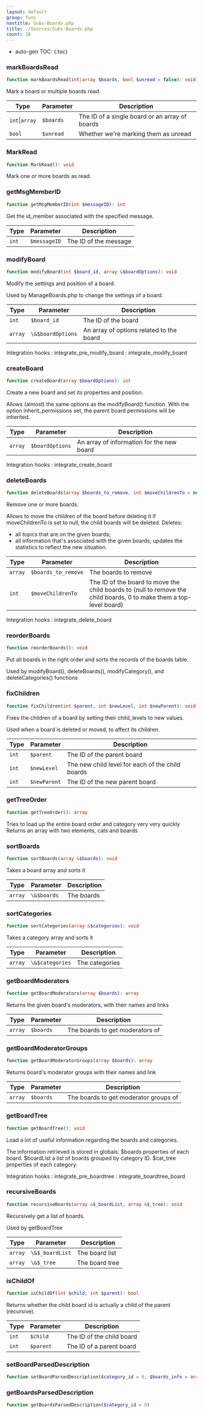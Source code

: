 ```yaml
---
layout: default
group: func
navtitle: Subs-Boards.php
title: ./Sources/Subs-Boards.php
count: 18
---
```

* auto-gen TOC:
{:toc}
### markBoardsRead

```php
function markBoardsRead(int|array $boards, bool $unread = false): void
```
Mark a board or multiple boards read.



Type|Parameter|Description
---|---|---
`int`&#124;`array`|`$boards`|The ID of a single board or an array of boards
`bool`|`$unread`|Whether we're marking them as unread

### MarkRead

```php
function MarkRead(): void
```
Mark one or more boards as read.



### getMsgMemberID

```php
function getMsgMemberID(int $messageID): int
```
Get the id_member associated with the specified message.



Type|Parameter|Description
---|---|---
`int`|`$messageID`|The ID of the message

### modifyBoard

```php
function modifyBoard(int $board_id, array &$boardOptions): void
```
Modify the settings and position of a board.

Used by ManageBoards.php to change the settings of a board.

Type|Parameter|Description
---|---|---
`int`|`$board_id`|The ID of the board
`array`|`\&$boardOptions`|An array of options related to the board

Integration hooks
: integrate_pre_modify_board
: integrate_modify_board

### createBoard

```php
function createBoard(array $boardOptions): int
```
Create a new board and set its properties and position.

Allows (almost) the same options as the modifyBoard() function.
With the option inherit_permissions set, the parent board permissions
will be inherited.

Type|Parameter|Description
---|---|---
`array`|`$boardOptions`|An array of information for the new board

Integration hooks
: integrate_create_board

### deleteBoards

```php
function deleteBoards(array $boards_to_remove, int $moveChildrenTo = null): void
```
Remove one or more boards.

Allows to move the children of the board before deleting it
if moveChildrenTo is set to null, the child boards will be deleted.
Deletes:
  - all topics that are on the given boards;
  - all information that's associated with the given boards;
updates the statistics to reflect the new situation.

Type|Parameter|Description
---|---|---
`array`|`$boards_to_remove`|The boards to remove
`int`|`$moveChildrenTo`|The ID of the board to move the child boards to (null to remove the child boards, 0 to make them a top-level board)

Integration hooks
: integrate_delete_board

### reorderBoards

```php
function reorderBoards(): void
```
Put all boards in the right order and sorts the records of the boards table.

Used by modifyBoard(), deleteBoards(), modifyCategory(), and deleteCategories() functions

### fixChildren

```php
function fixChildren(int $parent, int $newLevel, int $newParent): void
```
Fixes the children of a board by setting their child_levels to new values.

Used when a board is deleted or moved, to affect its children.

Type|Parameter|Description
---|---|---
`int`|`$parent`|The ID of the parent board
`int`|`$newLevel`|The new child level for each of the child boards
`int`|`$newParent`|The ID of the new parent board

### getTreeOrder

```php
function getTreeOrder(): array
```
Tries to load up the entire board order and category very very quickly
Returns an array with two elements, cats and boards



### sortBoards

```php
function sortBoards(array &$boards): void
```
Takes a board array and sorts it



Type|Parameter|Description
---|---|---
`array`|`\&$boards`|The boards

### sortCategories

```php
function sortCategories(array &$categories): void
```
Takes a category array and sorts it



Type|Parameter|Description
---|---|---
`array`|`\&$categories`|The categories

### getBoardModerators

```php
function getBoardModerators(array $boards): array
```
Returns the given board's moderators, with their names and links



Type|Parameter|Description
---|---|---
`array`|`$boards`|The boards to get moderators of

### getBoardModeratorGroups

```php
function getBoardModeratorGroups(array $boards): array
```
Returns board's moderator groups with their names and link



Type|Parameter|Description
---|---|---
`array`|`$boards`|The boards to get moderator groups of

### getBoardTree

```php
function getBoardTree(): void
```
Load a lot of useful information regarding the boards and categories.

The information retrieved is stored in globals:
$boards		properties of each board.
$boardList	a list of boards grouped by category ID.
$cat_tree	properties of each category.

Integration hooks
: integrate_pre_boardtree
: integrate_boardtree_board

### recursiveBoards

```php
function recursiveBoards(array &$_boardList, array &$_tree): void
```
Recursively get a list of boards.

Used by getBoardTree

Type|Parameter|Description
---|---|---
`array`|`\&$_boardList`|The board list
`array`|`\&$_tree`|The board tree

### isChildOf

```php
function isChildOf(int $child, int $parent): bool
```
Returns whether the child board id is actually a child of the parent (recursive).



Type|Parameter|Description
---|---|---
`int`|`$child`|The ID of the child board
`int`|`$parent`|The ID of a parent board

### setBoardParsedDescription

```php
function setBoardParsedDescription($category_id = 0, $boards_info = array())
```
### getBoardsParsedDescription

```php
function getBoardsParsedDescription($category_id = 0)
```

